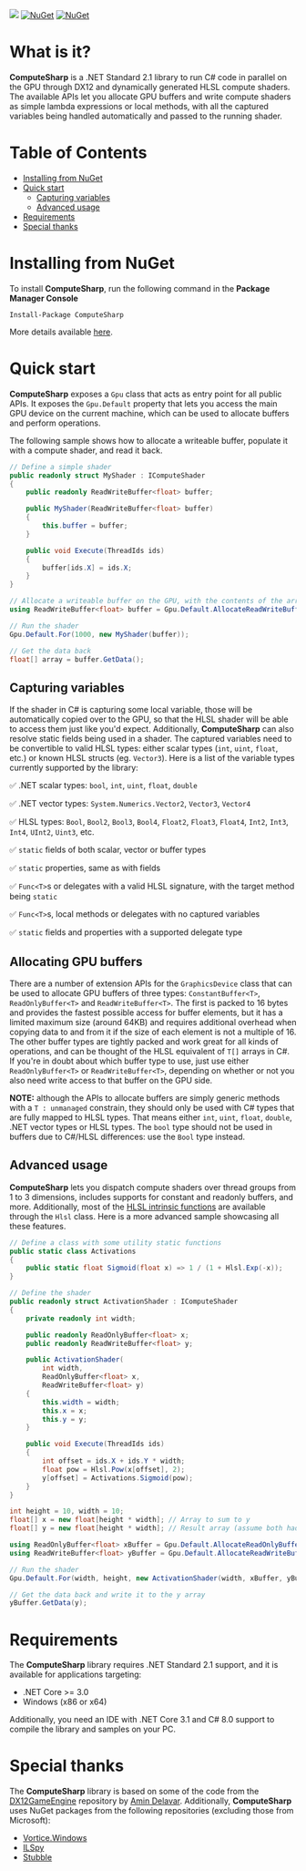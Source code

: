 ![](https://i.imgur.com/ufWcoO6.png)
[![NuGet](https://img.shields.io/nuget/v/ComputeSharp.svg)](https://www.nuget.org/packages/ComputeSharp/) [![NuGet](https://img.shields.io/nuget/dt/ComputeSharp.svg)](https://www.nuget.org/stats/packages/ComputeSharp?groupby=Version)

# What is it?

**ComputeSharp** is a .NET Standard 2.1 library to run C# code in parallel on the GPU through DX12 and dynamically generated HLSL compute shaders. The available APIs let you allocate GPU buffers and write compute shaders as simple lambda expressions or local methods, with all the captured variables being handled automatically and passed to the running shader.

# Table of Contents

- [Installing from NuGet](#installing-from-nuget)
- [Quick start](#quick-start)
  - [Capturing variables](#capturing-variables) 
  - [Advanced usage](#advanced-usage)
- [Requirements](#requirements)
- [Special thanks](#special-thanks)

# Installing from NuGet

To install **ComputeSharp**, run the following command in the **Package Manager Console**

```
Install-Package ComputeSharp
```

More details available [here](https://www.nuget.org/packages/ComputeSharp/).

# Quick start

**ComputeSharp** exposes a `Gpu` class that acts as entry point for all public APIs. It exposes the `Gpu.Default` property that lets you access the main GPU device on the current machine, which can be used to allocate buffers and perform operations.

The following sample shows how to allocate a writeable buffer, populate it with a compute shader, and read it back.

```C#
// Define a simple shader
public readonly struct MyShader : IComputeShader
{
    public readonly ReadWriteBuffer<float> buffer;

    public MyShader(ReadWriteBuffer<float> buffer)
    {
        this.buffer = buffer;
    }

    public void Execute(ThreadIds ids)
    {
        buffer[ids.X] = ids.X;
    }
}

// Allocate a writeable buffer on the GPU, with the contents of the array
using ReadWriteBuffer<float> buffer = Gpu.Default.AllocateReadWriteBuffer<float>(1000);

// Run the shader
Gpu.Default.For(1000, new MyShader(buffer));

// Get the data back
float[] array = buffer.GetData();
```

## Capturing variables

If the shader in C# is capturing some local variable, those will be automatically copied over to the GPU, so that the HLSL shader will be able to access them just like you'd expect. Additionally, **ComputeSharp** can also resolve static fields being used in a shader. The captured variables need to be convertible to valid HLSL types: either scalar types (`int`, `uint`, `float`, etc.) or known HLSL structs (eg. `Vector3`). Here is a list of the variable types currently supported by the library:

✅ .NET scalar types: `bool`, `int`, `uint`, `float`, `double`

✅ .NET vector types: `System.Numerics.Vector2`, `Vector3`, `Vector4`

✅ HLSL types: `Bool`, `Bool2`, `Bool3`, `Bool4`, `Float2`, `Float3`, `Float4`, `Int2`, `Int3`, `Int4`, `UInt2`, `Uint3`, etc.

✅ `static` fields of both scalar, vector or buffer types

✅ `static` properties, same as with fields

✅ `Func<T>`s or delegates with a valid HLSL signature, with the target method being `static`

✅ `Func<T>`s, local methods or delegates with no captured variables

✅ `static` fields and properties with a supported delegate type

## Allocating GPU buffers

There are a number of extension APIs for the `GraphicsDevice` class that can be used to allocate GPU buffers of three types: `ConstantBuffer<T>`, `ReadOnlyBuffer<T>` and `ReadWriteBuffer<T>`. The first is packed to 16 bytes and provides the fastest possible access for buffer elements, but it has a limited maximum size (around 64KB) and requires additional overhead when copying data to and from it if the size of each element is not a multiple of 16. The other buffer types are tightly packed and work great for all kinds of operations, and can be thought of the HLSL equivalent of `T[]` arrays in C#. If you're in doubt about which buffer type to use, just use either `ReadOnlyBuffer<T>` or `ReadWriteBuffer<T>`, depending on whether or not you also need write access to that buffer on the GPU side.

**NOTE:** although the APIs to allocate buffers are simply generic methods with a `T : unmanaged` constrain, they should only be used with C# types that are fully mapped to HLSL types. That means either `int`, `uint`, `float`, `double`, .NET vector types or HLSL types. The `bool` type should not be used in buffers due to C#/HLSL differences: use the `Bool` type instead.

## Advanced usage

**ComputeSharp** lets you dispatch compute shaders over thread groups from 1 to 3 dimensions, includes supports for constant and readonly buffers, and more. Additionally, most of the [HLSL intrinsic functions](https://docs.microsoft.com/en-us/windows/win32/direct3dhlsl/dx-graphics-hlsl-intrinsic-functions) are available through the `Hlsl` class. Here is a more advanced sample showcasing all these features.

```C#
// Define a class with some utility static functions
public static class Activations
{
    public static float Sigmoid(float x) => 1 / (1 + Hlsl.Exp(-x));
}

// Define the shader
public readonly struct ActivationShader : IComputeShader
{
    private readonly int width;

    public readonly ReadOnlyBuffer<float> x;
    public readonly ReadWriteBuffer<float> y;

    public ActivationShader(
        int width,
        ReadOnlyBuffer<float> x,
        ReadWriteBuffer<float> y)
    {
        this.width = width;
        this.x = x;
        this.y = y;
    }

    public void Execute(ThreadIds ids)
    {
        int offset = ids.X + ids.Y * width;
        float pow = Hlsl.Pow(x[offset], 2);
        y[offset] = Activations.Sigmoid(pow);
    }
}

int height = 10, width = 10;
float[] x = new float[height * width]; // Array to sum to y
float[] y = new float[height * width]; // Result array (assume both had some values)

using ReadOnlyBuffer<float> xBuffer = Gpu.Default.AllocateReadOnlyBuffer(x); 
using ReadWriteBuffer<float> yBuffer = Gpu.Default.AllocateReadWriteBuffer(y);

// Run the shader
Gpu.Default.For(width, height, new ActivationShader(width, xBuffer, yBuffer));

// Get the data back and write it to the y array
yBuffer.GetData(y);
```

# Requirements

The **ComputeSharp** library requires .NET Standard 2.1 support, and it is available for applications targeting:
- .NET Core >= 3.0
- Windows (x86 or x64)

Additionally, you need an IDE with .NET Core 3.1 and C# 8.0 support to compile the library and samples on your PC.

# Special thanks

The **ComputeSharp** library is based on some of the code from the [DX12GameEngine](https://github.com/Aminator/DirectX12GameEngine) repository by [Amin Delavar](https://github.com/Aminator). Additionally, **ComputeSharp** uses NuGet packages from the following repositories (excluding those from Microsoft):

- [Vortice.Windows](https://github.com/amerkoleci/Vortice.Windows)
- [ILSpy](https://github.com/icsharpcode/ILSpy)
- [Stubble](https://github.com/StubbleOrg/Stubble)

